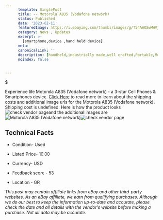 ```yaml
---
      template: SinglePost
      title: -- Motorola A835 (Vodafone network)
      status: Published
      date: '2023-02-11'
      featuredImage: https://i.ebayimg.com/thumbs/images/g/T54AAOSwMWVjK2AN/s-l225.jpg
      category: News , Updates
      excerpt: >-
        [smartphone,device ,hand held device]
      meta:
      canonicalLink: ''
      description: [handheld,industrially made,well crafted,Portable,Mobile,Compact,Convenient,Lightweight,Maneuverable,Man-portable,Miniature,Carriable,Hand-held,Light,Holdable,Transportable,Mobile device,Pocket-sized,On-the-go,Wireless,Cordless,Compact size,Convenient size, smartphone,device ,hand held device]
      noindex: false
      
        
---
```

$

Experience life Motorola A835 (Vodafone network) - a 3-star Cell Phones & Smartphones device. [Click Here](https://www.ebay.com/itm/394253163932?hash=item5bcb51dd9c%3Ag%3AT54AAOSwMWVjK2AN&mkevt=1&mkcid=1&mkrid=711-53200-19255-0&campid=%253CePNCampaignId%253E&customid=%253CreferenceId%253E&toolid=10049) to read more to learn about the shipping costs and additional image urls for the Motorola A835 (Vodafone network). Shipping cost is undefined. Here is how the product looks ![check vendor page](https://i.ebayimg.com/thumbs/images/g/T54AAOSwMWVjK2AN/s-l225.jpg)and the additional images are![Motorola A835 (Vodafone network)](https://i.ebayimg.com/images/g/T54AAOSwMWVjK2AN/s-l1600.jpg)![check vendor page](https://origin-galleryplus.ebayimg.com/ws/web/394253163932_2_0_1/225x225.jpg,https://origin-galleryplus.ebayimg.com/ws/web/394253163932_3_0_1/225x225.jpg,https://origin-galleryplus.ebayimg.com/ws/web/394253163932_4_0_1/225x225.jpg,https://origin-galleryplus.ebayimg.com/ws/web/394253163932_5_0_1/225x225.jpg,https://origin-galleryplus.ebayimg.com/ws/web/394253163932_6_0_1/225x225.jpg)



 ## Technical Facts 



     
      

 - Condition- Used 


      

 - Listed Price- 10.00 


      

 - Currency- USD 


      

 - Feedback score - 53 


      

 - Location - GR 


      
      

 *_This post may contain affiliate links from eBay and other third-party websites. As an eBay affiliate, we earn from qualifying purchases. Although we do our best to keep the information up-to-date and accurate, please check the date and all details with the vendor's website before making a purchase. Not all data may be accurate._*






